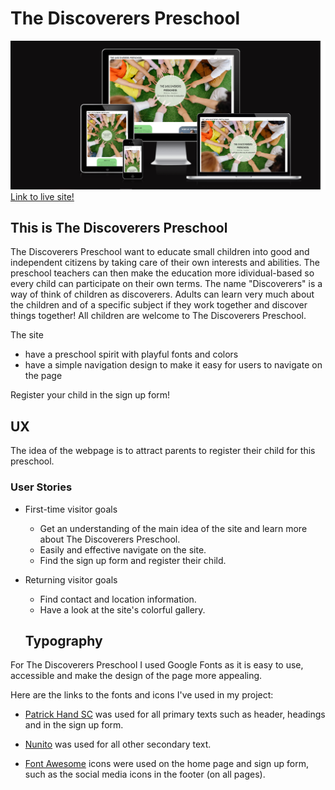 # The Discoverers Preschool

![Am I Responsive web page](documentation/am-i-responsive.png 'Am I responsive')
[Link to live site!](https://tinawernersson.github.io/the-discoverers/)

## This is The Discoverers Preschool

The Discoverers Preschool want to educate small children into good and independent citizens by taking care of their own interests and abilities. The preschool teachers can then make the education more idividual-based so every child can participate on their own terms. The name "Discoverers" is a way of think of children as discoverers. Adults can learn very much about the children and of a specific subject if they work together and discover things together! All children are welcome to The Discoverers Preschool.

The site
- have a preschool spirit with playful fonts and colors
- have a simple navigation design to make it easy for users to navigate on the page

Register your child in the sign up form!

## UX

The idea of the webpage is to attract parents to register their child for this preschool.

### User Stories

* First-time visitor goals

  * Get an understanding of the main idea of the site and learn more about The Discoverers Preschool.
  * Easily and effective navigate on the site.
  * Find the sign up form and register their child.

 * Returning visitor goals

   * Find contact and location information.
   * Have a look at the site's colorful gallery.

   ## Typography

For The Discoverers Preschool I used Google Fonts as it is easy to use, accessible and make the design of the page more appealing.

Here are the links to the fonts and icons I've used in my project:

- [Patrick Hand SC](https://fonts.google.com/specimen/Patrick+Hand+SC) was used for all primary texts such as header, headings and in the sign up form.

- [Nunito](https://fonts.google.com/specimen/Nunito) was used for all other secondary text.

- [Font Awesome](https://fontawesome.com) icons were used on the home page and sign up form, such as the social media icons in the footer (on all pages).